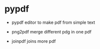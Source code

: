 # pypdf

- pypdf   editor to make pdf from simple text

- png2pdf merge different pdg in one pdf

- joinpdf joins more pdf